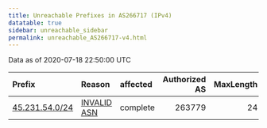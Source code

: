 ```yaml
---
title: Unreachable Prefixes in AS266717 (IPv4)
datatable: true
sidebar: unreachable_sidebar
permalink: unreachable_AS266717-v4.html
---
```


Data as of 2020-07-18 22:50:00 UTC


<div class="datatable-begin"></div>

| Prefix                                                 | Reason                                                                                                 | affected   |   Authorized AS |   MaxLength | Anchor                                         |   unreachable /24s |
|:-------------------------------------------------------|:-------------------------------------------------------------------------------------------------------|:-----------|----------------:|------------:|:-----------------------------------------------|-------------------:|
| [45.231.54.0/24](https://stat.ripe.net/45.231.54.0/24) | [INVALID ASN](https://rpki-validator.ripe.net/announcement-preview?asn=AS266717&prefix=45.231.54.0/24) | complete   |          263779 |          24 | [LACNIC](unreachable_LACNIC_RPKI_Root-v4.html) |                  1 |

<div class="datatable-end"></div>